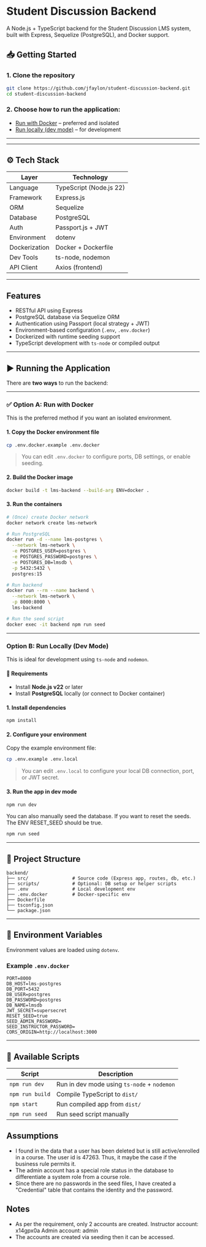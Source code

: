 # Student Discussion Backend

A Node.js + TypeScript backend for the Student Discussion LMS system, built with Express, Sequelize (PostgreSQL), and Docker support.


## 📥 Getting Started

### 1. Clone the repository

```bash
git clone https://github.com/jfaylon/student-discussion-backend.git
cd student-discussion-backend
```

### 2. Choose how to run the application:

- [Run with Docker](#option-a-run-with-docker) – preferred and isolated
- [Run locally (dev mode)](#option-b-run-locally-dev-mode) – for development

---

---

## ⚙️ Tech Stack

| Layer         | Technology            |
|---------------|------------------------|
| Language      | TypeScript (Node.js 22)|
| Framework     | Express.js             |
| ORM           | Sequelize              |
| Database      | PostgreSQL             |
| Auth          | Passport.js + JWT      |
| Environment   | dotenv                 |
| Dockerization | Docker + Dockerfile    |
| Dev Tools     | ts-node, nodemon       |
| API Client    | Axios (frontend)       |

---

## Features

- RESTful API using Express
- PostgreSQL database via Sequelize ORM
- Authentication using Passport (local strategy + JWT)
- Environment-based configuration (`.env`, `.env.docker`)
- Dockerized with runtime seeding support
- TypeScript development with `ts-node` or compiled output

---

## ▶️ Running the Application

There are **two ways** to run the backend:

---

### ✅ Option A: Run with Docker

This is the preferred method if you want an isolated environment.

#### 1. Copy the Docker environment file

```bash
cp .env.docker.example .env.docker
```

> You can edit `.env.docker` to configure ports, DB settings, or enable seeding.

#### 2. Build the Docker image

```bash
docker build -t lms-backend --build-arg ENV=docker .
```

#### 3. Run the containers

```bash
# (Once) create Docker network
docker network create lms-network

# Run PostgreSQL
docker run -d --name lms-postgres \
  --network lms-network \
  -e POSTGRES_USER=postgres \
  -e POSTGRES_PASSWORD=postgres \
  -e POSTGRES_DB=lmsdb \
  -p 5432:5432 \
  postgres:15

# Run backend
docker run --rm --name backend \
  --network lms-network \
  -p 8000:8000 \
  lms-backend

# Run the seed script
docker exec -it backend npm run seed
```

---

### Option B: Run Locally (Dev Mode)

This is ideal for development using `ts-node` and `nodemon`.

#### 🔧 Requirements

- Install **Node.js v22** or later
- Install **PostgreSQL** locally (or connect to Docker container)

#### 1. Install dependencies

```bash
npm install
```

#### 2. Configure your environment

Copy the example environment file:

```bash
cp .env.example .env.local
```

> You can edit `.env.local` to configure your local DB connection, port, or JWT secret.

#### 3. Run the app in dev mode

```bash
npm run dev
```

You can also manually seed the database. If you want to reset the seeds. The ENV RESET_SEED should be true.

```bash
npm run seed
```

---


## 📁 Project Structure

```
backend/
├── src/                # Source code (Express app, routes, db, etc.)
├── scripts/            # Optional: DB setup or helper scripts
├── .env                # Local development env
├── .env.docker         # Docker-specific env
├── Dockerfile
├── tsconfig.json
└── package.json
```

---

## 🔧 Environment Variables

Environment values are loaded using `dotenv`.

### Example `.env.docker`

```
PORT=8000
DB_HOST=lms-postgres
DB_PORT=5432
DB_USER=postgres
DB_PASSWORD=postgres
DB_NAME=lmsdb
JWT_SECRET=supersecret
RESET_SEED=true
SEED_ADMIN_PASSWORD=
SEED_INSTRUCTOR_PASSWORD=
CORS_ORIGIN=http://localhost:3000
```

---

## 📜 Available Scripts

| Script           | Description                                 |
|------------------|---------------------------------------------|
| `npm run dev`    | Run in dev mode using `ts-node` + `nodemon` |
| `npm run build`  | Compile TypeScript to `dist/`               |
| `npm start`      | Run compiled app from `dist/`               |
| `npm run seed`   | Run seed script manually                    |


## Assumptions
- I found in the data that a user has been deleted but is still active/enrolled in a course. The user id is 47263. Thus, it maybe the case if the business rule permits it.
- The admin account has a special role status in the database to differentiate a system role from a course role.
- Since there are no passwords in the seed files, I have created a "Credential" table that contains the identity and the password.

## Notes
- As per the requirement, only 2 accounts are created. Instructor account: x14gpx0a
Admin account: admin
- The accounts are created via seeding then it can be accessed.
